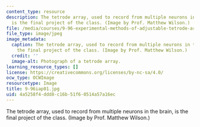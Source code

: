 ```yaml
---
content_type: resource
description: The tetrode array, used to record from multiple neurons in the brain,
  is the final project of the class. (Image by Prof. Matthew Wilson.)
file: /media/courses/9-96-experimental-methods-of-adjustable-tetrode-array-neurophysiology-january-iap-2001/4a5258f4ddd8c16b51f60514a57a16ec_9-96iap01.jpg
file_type: image/jpeg
image_metadata:
  caption: The tetrode array, used to record from multiple neurons in the brain, is
    the final project of the class. (Image by Prof. Matthew Wilson.)
  credit: ''
  image-alt: Photograph of a tetrode array.
learning_resource_types: []
license: https://creativecommons.org/licenses/by-nc-sa/4.0/
ocw_type: OCWImage
resourcetype: Image
title: 9-96iap01.jpg
uid: 4a5258f4-ddd8-c16b-51f6-0514a57a16ec
---
```

The tetrode array, used to record from multiple neurons in the brain, is the final project of the class. (Image by Prof. Matthew Wilson.)